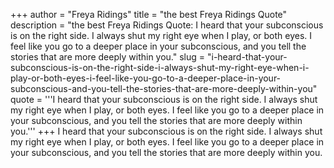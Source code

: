 +++
author = "Freya Ridings"
title = "the best Freya Ridings Quote"
description = "the best Freya Ridings Quote: I heard that your subconscious is on the right side. I always shut my right eye when I play, or both eyes. I feel like you go to a deeper place in your subconscious, and you tell the stories that are more deeply within you."
slug = "i-heard-that-your-subconscious-is-on-the-right-side-i-always-shut-my-right-eye-when-i-play-or-both-eyes-i-feel-like-you-go-to-a-deeper-place-in-your-subconscious-and-you-tell-the-stories-that-are-more-deeply-within-you"
quote = '''I heard that your subconscious is on the right side. I always shut my right eye when I play, or both eyes. I feel like you go to a deeper place in your subconscious, and you tell the stories that are more deeply within you.'''
+++
I heard that your subconscious is on the right side. I always shut my right eye when I play, or both eyes. I feel like you go to a deeper place in your subconscious, and you tell the stories that are more deeply within you.
